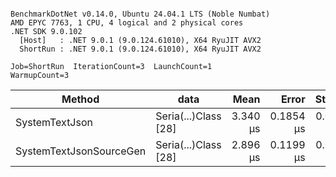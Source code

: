 ```

BenchmarkDotNet v0.14.0, Ubuntu 24.04.1 LTS (Noble Numbat)
AMD EPYC 7763, 1 CPU, 4 logical and 2 physical cores
.NET SDK 9.0.102
  [Host]   : .NET 9.0.1 (9.0.124.61010), X64 RyuJIT AVX2
  ShortRun : .NET 9.0.1 (9.0.124.61010), X64 RyuJIT AVX2

Job=ShortRun  IterationCount=3  LaunchCount=1  
WarmupCount=3  

```
| Method                  | data                 | Mean     | Error     | StdDev    | Min      | Max      | Gen0   | Allocated |
|------------------------ |--------------------- |---------:|----------:|----------:|---------:|---------:|-------:|----------:|
| SystemTextJson          | Seria(...)Class [28] | 3.340 μs | 0.1854 μs | 0.0102 μs | 3.332 μs | 3.352 μs | 0.1259 |   2.07 KB |
| SystemTextJsonSourceGen | Seria(...)Class [28] | 2.896 μs | 0.1199 μs | 0.0066 μs | 2.889 μs | 2.900 μs | 0.1335 |    2.2 KB |
